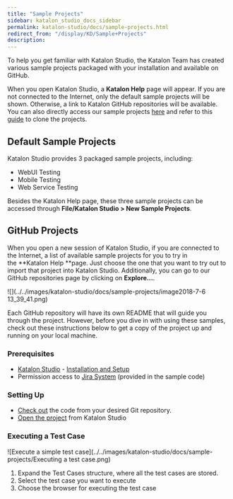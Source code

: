 ```yaml
---
title: "Sample Projects" 
sidebar: katalon_studio_docs_sidebar
permalink: katalon-studio/docs/sample-projects.html 
redirect_from: "/display/KD/Sample+Projects" 
description: 
---
```

To help you get familiar with Katalon Studio, the Katalon Team has created various sample projects packaged with your installation and available on GitHub. 

When you open Katalon Studio, a **Katalon Help** page will appear. If you are not connected to the Internet, only the default sample projects will be shown. Otherwise, a link to Katalon GitHub repositories will be available. You can also directly access our sample projects [here](https://github.com/katalon-studio-samples) and refer to this [guide](/x/foEw#GitIntegration-CloneProject) to clone the projects. 

Default Sample Projects
-----------------------

Katalon Studio provides 3 packaged sample projects, including:

*   WebUI Testing
*   Mobile Testing
*   Web Service Testing

Besides the Katalon Help page, these three sample projects can be accessed through **File/Katalon Studio > New Sample Projects**.

GitHub Projects
---------------

When you open a new session of Katalon Studio, if you are connected to the Internet, a list of available sample projects for you to try in the **Katalon Help **page. Just choose the one that you want to try out to import that project into Katalon Studio. Additionally, you can go to our GitHub repositories page by clicking on **Explore...**. 

![](../../images/katalon-studio/docs/sample-projects/image2018-7-6 13_39_41.png)

Each GitHub repository will have its own README that will guide you through the project. However, before you dive in with using these samples, check out these instructions below to get a copy of the project up and running on your local machine.

### Prerequisites

*   [Katalon Studio](https://www.katalon.com/) - [Installation and Setup](/x/HwAM)
*   Permission access to [Jira System](https://katalon.atlassian.net/) (provided in the sample code)

### Setting Up

*   [Check out](https://git-scm.com/book/en/v2/Git-Basics-Getting-a-Git-Repository) the code from your desired Git repository. 
*   [Open the project](//display/KD/Manage+Test+Project) from Katalon Studio

### Executing a Test Case

![Execute a simple test case](../../images/katalon-studio/docs/sample-projects/Executing a test case.png)

1.  Expand the Test Cases structure, where all the test cases are stored.
2.  Select the test case you want to execute
3.  Choose the browser for executing the test case
